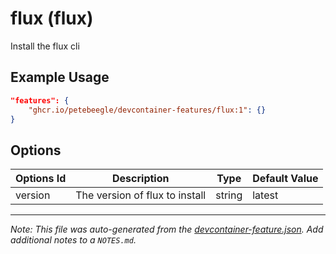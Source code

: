 
# flux (flux)

Install the flux cli

## Example Usage

```json
"features": {
    "ghcr.io/petebeegle/devcontainer-features/flux:1": {}
}
```

## Options

| Options Id | Description | Type | Default Value |
|-----|-----|-----|-----|
| version | The version of flux to install | string | latest |



---

_Note: This file was auto-generated from the [devcontainer-feature.json](https://github.com/petebeegle/devcontainer-features/blob/main/src/flux/devcontainer-feature.json).  Add additional notes to a `NOTES.md`._
